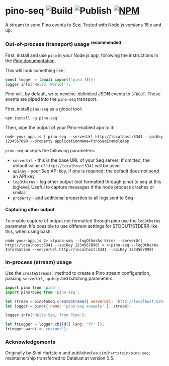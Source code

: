 # pino-seq ![Build](https://github.com/datalust/pino-seq/workflows/Test/badge.svg) ![Publish](https://github.com/datalust/pino-seq/workflows/Publish/badge.svg) [![NPM](https://img.shields.io/npm/v/pino-seq.svg)](https://www.npmjs.com/package/pino-seq)

A stream to send [Pino](https://github.com/pinojs/pino) events to [Seq](https://datalust.co/seq). Tested with Node.js versions 18.x and up.

### Out-of-process (transport) usage <sup>recommended</sup>

First, install and use `pino` in your Node.js app, following the instructions in the [Pino documentation](https://getpino.io).

This will look something like:

```js
const logger = (await import('pino'))();
logger.info('Hello, World!');
```

Pino will, by default, write newline-delimited JSON events to `STDOUT`. These events are piped into the `pino-seq` transport.

First, install `pino-seq` as a global tool:

```shell
npm install -g pino-seq
```

Then, pipe the output of your Pino-enabled app to it:

```shell
node your-app.js | pino-seq --serverUrl http://localhost:5341 --apiKey 1234567890 --property applicationName=PinoSeqExampleApp
```

`pino-seq` accepts the following parameters:

- `serverUrl` - this is the base URL of your Seq server; if omitted, the default value of `http://localhost:5341` will be used
- `apiKey` - your Seq API key, if one is required; the default does not send an API key
- `logOtherAs` - log other output (not formatted through pino) to seq at this loglevel. Useful to capture messages if the node process crashes or smilar.
- `property` - add additional properties to all logs sent to Seq

#### Capturing other output

To enable capture of output not formatted through pino use the `logOtherAs` parameter. It's possible to use different settings for STDOUT/STDERR like this, when using bash:

```shell
node your-app.js 2> >(pino-seq --logOtherAs Error --serverUrl http://localhost:5341 --apiKey 1234567890) > >(pino-seq --logOtherAs Information --serverUrl http://localhost:5341 --apiKey 1234567890)
```

### In-process (stream) usage

Use the `createStream()` method to create a Pino stream configuration, passing `serverUrl`, `apiKey` and batching parameters.

```js
import pino from 'pino';
import pinoToSeq from 'pino-seq';

let stream = pinoToSeq.createStream({ serverUrl: 'http://localhost:5341' });
let logger = pino({ name: 'pino-seq example' }, stream);

logger.info('Hello Seq, from Pino');

let frLogger = logger.child({ lang: 'fr' });
frLogger.warn('au reviour');
```

### Acknowledgements

Originally by Simi Hartstein and published as `simihartstein/pino-seq`; maintainership transferred to Datalust at version 0.5.
